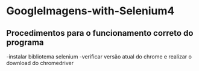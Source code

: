 # GoogleImagens-with-Selenium4

## Procedimentos para o funcionamento correto do programa

-instalar bibliotema selenium
-verificar versão atual do chrome e realizar o download do chromedriver

